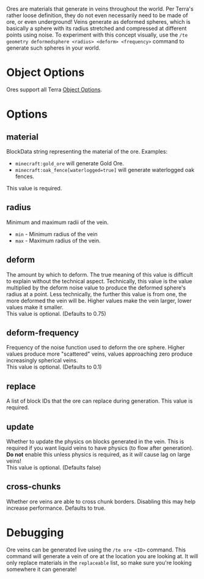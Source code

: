 Ores are materials that generate in veins throughout the world. Per Terra's rather loose definition, they do not even
necessarily need to be made of ore, or even underground! Veins generate as deformed spheres, which is basically a sphere
with its radius stretched and compressed at different points using noise. To experiment with this concept
visually, use the `/te geometry deformedsphere <radius> <deform> <frequency>` command to generate such spheres
in your world.

# Object Options
Ores support all Terra [Object Options](./Object).

# Options

## material
BlockData string representing the material of the ore. Examples:
* `minecraft:gold_ore` will generate Gold Ore.
* `minecraft:oak_fence[waterlogged=true]` will generate waterlogged oak fences.   

This value is required.

## radius
Minimum and maximum radii of the vein.
* `min` - Minimum radius of the vein
* `max` - Maximum radius of the vein.

## deform
The amount by which to deform. The true meaning of this value is difficult to explain without the technical aspect. Technically, this value is the value multiplied by the deform noise value to produce the deformed sphere's radius at a point. Less technically, the further this value is from one, the more deformed the vein will be. Higher values make the vein larger, lower values make it smaller.   
This value is optional. (Defaults to 0.75)

## deform-frequency
Frequency of the noise function used to deform the ore sphere. Higher values produce more "scattered" veins, values
approaching zero produce increasingly spherical veins.   
This value is optional. (Defaults to 0.1)  

## replace
A list of block IDs that the ore can replace during generation.
This value is required.


## update
Whether to update the physics on blocks generated in the vein. This is required if you want liquid veins to have physics (to flow after generation). **Do not** enable this unless physics is required, as it *will* cause lag on large veins!      
This value is optional. (Defaults false)

## cross-chunks
Whether ore veins are able to cross chunk borders. Disabling this may help increase performance. Defaults to true.  

# Debugging
Ore veins can be generated live using the `/te ore <ID>` command. This command will generate a vein of <ID> ore at the location you are looking at. It will only replace materials in the `replaceable` list, so make sure you're looking somewhere it can generate!
